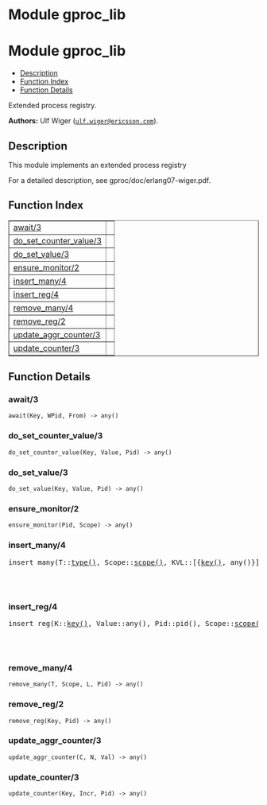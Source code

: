 Module gproc_lib
================


<h1>Module gproc_lib</h1>

* [Description](#description)
* [Function Index](#index)
* [Function Details](#functions)


Extended process registry.



__Authors:__ Ulf Wiger ([`ulf.wiger@ericsson.com`](mailto:ulf.wiger@ericsson.com)).

<h2><a name="description">Description</a></h2>



This module implements an extended process registry


For a detailed description, see gproc/doc/erlang07-wiger.pdf.

<h2><a name="index">Function Index</a></h2>



<table width="100%" border="1" cellspacing="0" cellpadding="2" summary="function index"><tr><td valign="top"><a href="#await-3">await/3</a></td><td></td></tr><tr><td valign="top"><a href="#do_set_counter_value-3">do_set_counter_value/3</a></td><td></td></tr><tr><td valign="top"><a href="#do_set_value-3">do_set_value/3</a></td><td></td></tr><tr><td valign="top"><a href="#ensure_monitor-2">ensure_monitor/2</a></td><td></td></tr><tr><td valign="top"><a href="#insert_many-4">insert_many/4</a></td><td></td></tr><tr><td valign="top"><a href="#insert_reg-4">insert_reg/4</a></td><td></td></tr><tr><td valign="top"><a href="#remove_many-4">remove_many/4</a></td><td></td></tr><tr><td valign="top"><a href="#remove_reg-2">remove_reg/2</a></td><td></td></tr><tr><td valign="top"><a href="#update_aggr_counter-3">update_aggr_counter/3</a></td><td></td></tr><tr><td valign="top"><a href="#update_counter-3">update_counter/3</a></td><td></td></tr></table>




<h2><a name="functions">Function Details</a></h2>


<a name="await-3"></a>

<h3>await/3</h3>





`await(Key, WPid, From) -> any()`

<a name="do_set_counter_value-3"></a>

<h3>do_set_counter_value/3</h3>





`do_set_counter_value(Key, Value, Pid) -> any()`

<a name="do_set_value-3"></a>

<h3>do_set_value/3</h3>





`do_set_value(Key, Value, Pid) -> any()`

<a name="ensure_monitor-2"></a>

<h3>ensure_monitor/2</h3>





`ensure_monitor(Pid, Scope) -> any()`

<a name="insert_many-4"></a>

<h3>insert_many/4</h3>





<pre>insert_many(T::<a href="#type-type">type()</a>, Scope::<a href="#type-scope">scope()</a>, KVL::[{<a href="#type-key">key()</a>, any()}], Pid::pid()) -> {true, list()} | false</pre>
<br></br>


<a name="insert_reg-4"></a>

<h3>insert_reg/4</h3>





<pre>insert_reg(K::<a href="#type-key">key()</a>, Value::any(), Pid::pid(), Scope::<a href="#type-scope">scope()</a>) -> boolean()</pre>
<br></br>


<a name="remove_many-4"></a>

<h3>remove_many/4</h3>





`remove_many(T, Scope, L, Pid) -> any()`

<a name="remove_reg-2"></a>

<h3>remove_reg/2</h3>





`remove_reg(Key, Pid) -> any()`

<a name="update_aggr_counter-3"></a>

<h3>update_aggr_counter/3</h3>





`update_aggr_counter(C, N, Val) -> any()`

<a name="update_counter-3"></a>

<h3>update_counter/3</h3>





`update_counter(Key, Incr, Pid) -> any()`

